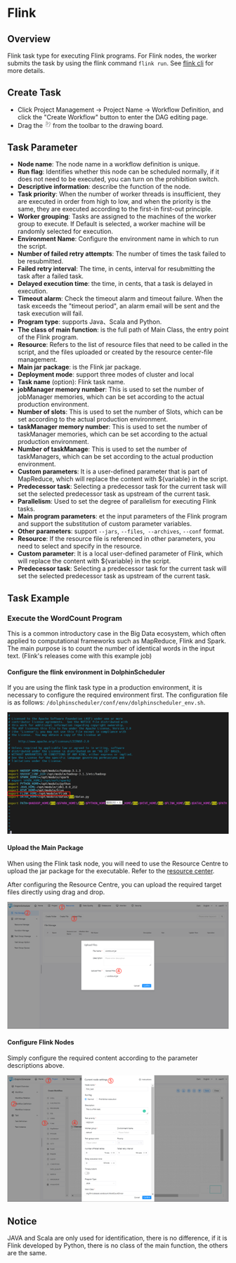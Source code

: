 # Flink

## Overview

Flink task type for executing Flink programs. For Flink nodes, the worker submits the task by using the flink command `flink run`. See [flink cli](https://nightlies.apache.org/flink/flink-docs-release-1.14/docs/deployment/cli/) for more details.

## Create Task

- Click Project Management -> Project Name -> Workflow Definition, and click the "Create Workflow" button to enter the DAG editing page.
- Drag the <img src="/img/tasks/icons/flink.png" width="15"/> from the toolbar to the drawing board.

## Task Parameter

- **Node name**: The node name in a workflow definition is unique.
- **Run flag**: Identifies whether this node can be scheduled normally, if it does not need to be executed, you can turn on the prohibition switch.
- **Descriptive information**: describe the function of the node.
- **Task priority**: When the number of worker threads is insufficient, they are executed in order from high to low, and when the priority is the same, they are executed according to the first-in first-out principle.
- **Worker grouping**: Tasks are assigned to the machines of the worker group to execute. If Default is selected, a worker machine will be randomly selected for execution.
- **Environment Name**: Configure the environment name in which to run the script.
- **Number of failed retry attempts**: The number of times the task failed to be resubmitted.
- **Failed retry interval**: The time, in cents, interval for resubmitting the task after a failed task.
- **Delayed execution time**: the time, in cents, that a task is delayed in execution.
- **Timeout alarm**: Check the timeout alarm and timeout failure. When the task exceeds the "timeout period", an alarm email will be sent and the task execution will fail.
- **Program type**: supports Java、Scala and Python.
- **The class of main function**: is the full path of Main Class, the entry point of the Flink program.
- **Resource**: Refers to the list of resource files that need to be called in the script, and the files uploaded or created by the resource center-file management.
- **Main jar package**: is the Flink jar package.
- **Deployment mode**: support three modes of cluster and local 
- **Task name** (option): Flink task name.
- **jobManager memory number**: This is used to set the number of jobManager memories, which can be set according to the actual production environment.
- **Number of slots**: This is used to set the number of Slots, which can be set according to the actual production environment.
- **taskManager memory number**: This is used to set the number of taskManager memories, which can be set according to the actual production environment.
- **Number of taskManage**: This is used to set the number of taskManagers, which can be set according to the actual production environment.
- **Custom parameters**: It is a user-defined parameter that is part of MapReduce, which will replace the content with ${variable} in the script.
- **Predecessor task**: Selecting a predecessor task for the current task will set the selected predecessor task as upstream of the current task.
- **Parallelism**: Used to set the degree of parallelism for executing Flink tasks.
- **Main program parameters**: et the input parameters of the Flink program and support the substitution of custom parameter variables.
- **Other parameters**: support `--jars`, `--files`,` --archives`, `--conf` format.
- **Resource**: If the resource file is referenced in other parameters, you need to select and specify in the resource.
- **Custom parameter**: It is a local user-defined parameter of Flink, which will replace the content with ${variable} in the script.
- **Predecessor task**: Selecting a predecessor task for the current task will set the selected predecessor task as upstream of the current task.

## Task Example

### Execute the WordCount Program

This is a common introductory case in the Big Data ecosystem, which often applied to computational frameworks such as MapReduce, Flink and Spark. The main purpose is to count the number of identical words in the input text. (Flink's releases come with this example job)

#### Configure the flink environment in DolphinScheduler

If you are using the flink task type in a production environment, it is necessary to configure the required environment first. The configuration file is as follows: `/dolphinscheduler/conf/env/dolphinscheduler_env.sh`.

![demo-flink-simple](/img/tasks/demo/flink_task01.png)

#### Upload the Main Package

When using the Flink task node, you will need to use the Resource Centre to upload the jar package for the executable. Refer to the [resource center](../resource.md).

After configuring the Resource Centre, you can upload the required target files directly using drag and drop.

![resource_upload](/img/tasks/demo/upload_jar.png)

#### Configure Flink Nodes

Simply configure the required content according to the parameter descriptions above.

![demo-flink-simple](/img/tasks/demo/flink_task02.png)

## Notice

JAVA and Scala are only used for identification, there is no difference, if it is Flink developed by Python, there is no class of the main function, the others are the same.
